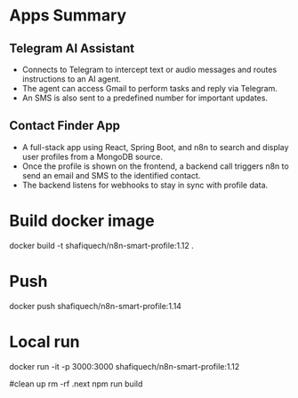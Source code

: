 # Apps Summary

## Telegram AI Assistant
- Connects to Telegram to intercept text or audio messages and routes instructions to an AI agent. 
- The agent can access Gmail to perform tasks and reply via Telegram.
- An SMS is also sent to a predefined number for important updates.

## Contact Finder App
- A full-stack app using React, Spring Boot, and n8n to search and display user profiles from a MongoDB source. 
- Once the profile is shown on the frontend, a backend call triggers n8n to send an email and SMS to the identified contact. 
- The backend listens for webhooks to stay in sync with profile data.



# Build docker image
docker build -t shafiquech/n8n-smart-profile:1.12 .
# Push
docker push shafiquech/n8n-smart-profile:1.14
# Local run
docker run -it -p 3000:3000 shafiquech/n8n-smart-profile:1.12


#clean up 
rm -rf .next
npm run build
